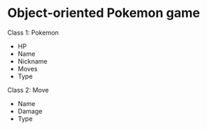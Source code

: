 # Object-oriented Pokemon game

Class 1: Pokemon
- HP
- Name
- Nickname
- Moves
- Type

Class 2: Move
- Name
- Damage
- Type
